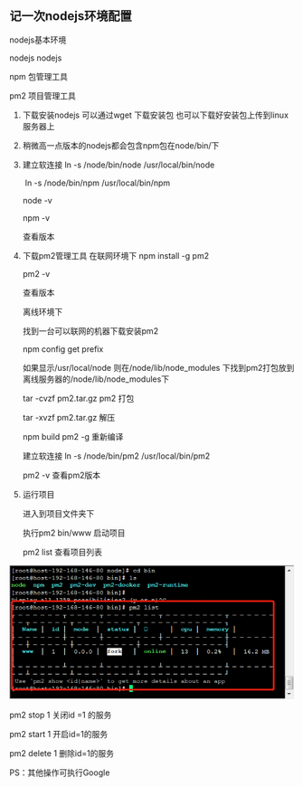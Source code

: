 ## 记一次nodejs环境配置

nodejs基本环境



nodejs nodejs

npm  包管理工具

pm2  项目管理工具



1. 下载安装nodejs 可以通过wget 下载安装包 也可以下载好安装包上传到linux服务器上

2. 稍微高一点版本的nodejs都会包含npm包在node/bin/下

3. 建立软连接   ln -s /node/bin/node /usr/local/bin/node

   ​    		    ln -s /node/bin/npm /usr/local/bin/npm

   node -v

   npm -v 

   查看版本

4. 下载pm2管理工具 在联网环境下 npm install -g pm2

    pm2 -v

   查看版本

   离线环境下

   找到一台可以联网的机器下载安装pm2

   npm config get prefix 

   如果显示/usr/local/node 则在/node/lib/node_modules 下找到pm2打包放到离线服务器的/node/lib/node_modules下

   tar -cvzf pm2.tar.gz pm2  打包

   tar -xvzf pm2.tar.gz  解压

   npm build pm2 -g 重新编译

   建立软连接 ln -s /node/bin/pm2 /usr/local/bin/pm2

   pm2 -v 查看pm2版本

5. 运行项目

   进入到项目文件夹下

   执行pm2 bin/www 启动项目

   pm2 list   查看项目列表

![img](https://raw.githubusercontent.com/professorZhu/images/master/node/1544449095086.png) 

pm2 stop 1 关闭id =1 的服务

pm2 start 1 开启id=1的服务

pm2 delete 1 删除id=1的服务



PS：其他操作可执行Google



